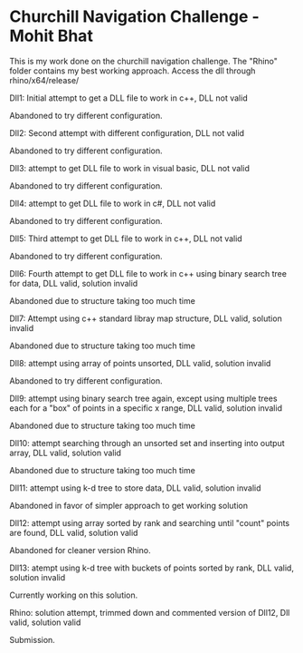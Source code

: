 #  Churchill Navigation Challenge - Mohit Bhat

This is my work done on the churchill navigation challenge.
The "Rhino" folder contains my best working approach. Access the dll through rhino/x64/release/


Dll1:
Initial attempt to get a DLL file to work in c++, DLL not valid

Abandoned to try different configuration.


Dll2:
Second attempt with different configuration, DLL not valid

Abandoned to try different configuration.


Dll3:
attempt to get DLL file to work in visual basic, DLL not valid

Abandoned to try different configuration.


Dll4:
attempt to get DLL file to work in c#, DLL not valid

Abandoned to try different configuration.


Dll5:
Third attempt to get DLL file to work in c++, DLL not valid

Abandoned to try different configuration.


Dll6:
Fourth attempt to get DLL file to work in c++ using binary search tree for data, DLL valid, solution invalid

Abandoned due to structure taking too much time


Dll7:
Attempt using c++ standard libray map structure, DLL valid, solution invalid

Abandoned due to structure taking too much time


Dll8:
attempt using array of points unsorted, DLL valid, solution invalid

Abandoned to try different configuration.


Dll9:
attempt using binary search tree again, except using multiple trees each for a "box" of points in a specific x range, DLL valid, solution invalid

Abandoned due to structure taking too much time


Dll10:
attempt searching through an unsorted set and inserting into output array, DLL valid, solution valid

Abandoned due to structure taking too much time


Dll11:
attempt using k-d tree to store data, DLL valid, solution invalid

Abandoned in favor of simpler approach to get working solution


Dll12:
attempt using array sorted by rank and searching until "count" points are found, DLL valid, solution valid

Abandoned for cleaner version Rhino.


Dll13:
atempt using k-d tree with buckets of points sorted by rank, DLL valid, solution invalid

Currently working on this solution.


Rhino:
solution attempt, trimmed down and commented version of Dll12, Dll valid, solution valid

Submission.
